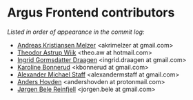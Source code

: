 # Argus Frontend contributors

*Listed in order of appearance in the commit log:*

* [Andreas Kristiansen Melzer](https://github.com/akrimelzer) \<akrimelzer at gmail.com\>
* [Theodor Astrup Wiik](https://github.com/tjedor) \<theo.aw at hotmail.com\>
* [Ingrid Gormsdatter Draagen](https://github.com/ingriddraagen) \<ingrid.draagen at gmail.com\>
* [Karoline Bonnerud](https://github.com/karolbon) \<kbonnerud at gmail.com\>
* [Alexander Michael Staff](https://github.com/tralphium) \<alexandermstaff at gmail.com\>
* [Anders Hovden](https://github.com/ddabble) \<andershovden at protonmail.com\>
* [Jørgen Bele Reinfjell](https://github.com/jorgenbele) \<jorgen.bele at gmail.com\>
